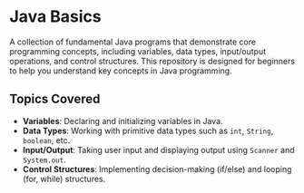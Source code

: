 # Java Basics

A collection of fundamental Java programs that demonstrate core programming concepts, including variables, data types, input/output operations, and control structures. This repository is designed for beginners to help you understand key concepts in Java programming.

## Topics Covered
- **Variables**: Declaring and initializing variables in Java.
- **Data Types**: Working with primitive data types such as `int`, `String`, `boolean`, etc.
- **Input/Output**: Taking user input and displaying output using `Scanner` and `System.out`.
- **Control Structures**: Implementing decision-making (if/else) and looping (for, while) structures.
